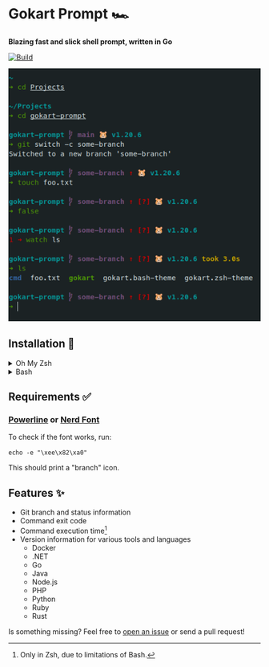 # Gokart Prompt 🏎

**Blazing fast and slick shell prompt, written in Go**

[![Build](https://github.com/LucaScorpion/gokart-prompt/actions/workflows/build.yml/badge.svg)](https://github.com/LucaScorpion/gokart-prompt/actions/workflows/build.yml)

<div align="center">
  <img src="screenshot.png" alt="Screenshot of a terminal with the Gokart prompt">
</div>

## Installation 🚀

<details>
<summary>Oh My Zsh</summary>

Download and extract the latest release:

```shell
curl -fsSL https://github.com/LucaScorpion/gokart-prompt/releases/latest/download/gokart-prompt.tar.gz | tar xzvf - -C "$ZSH_CUSTOM/themes"
```

Symlink `gokart.zsh-theme` in your themes directory:

```shell
ln -s "$ZSH_CUSTOM/themes/gokart-prompt/gokart.zsh-theme" "$ZSH_CUSTOM/themes/gokart.zsh-theme"
```

Set `ZSH_THEME="gokart"` in your `.zshrc`.
</details>

<details>
<summary>Bash</summary>

Download and extract the latest release:

```shell
curl -fsSL https://github.com/LucaScorpion/gokart-prompt/releases/latest/download/gokart-prompt.tar.gz | tar xzvf - -C "$HOME"
```

Source `gokart.bash-theme` in your `.bashrc`:

```shell
source "$HOME/gokart-prompt/gokart.bash-theme"
```
</details>

## Requirements ✅

### [Powerline](https://github.com/powerline/fonts) or [Nerd Font](https://www.nerdfonts.com)

To check if the font works, run:

```shell
echo -e "\xee\x82\xa0"
```

This should print a "branch" icon.

## Features ✨

- Git branch and status information
- Command exit code
- Command execution time[^zsh-only]
- Version information for various tools and languages
  - Docker
  - .NET
  - Go
  - Java
  - Node.js
  - PHP
  - Python
  - Ruby
  - Rust

[^zsh-only]: Only in Zsh, due to limitations of Bash. 

Is something missing?
Feel free to [open an issue](https://github.com/LucaScorpion/gokart-prompt/issues/new) or send a pull request!
